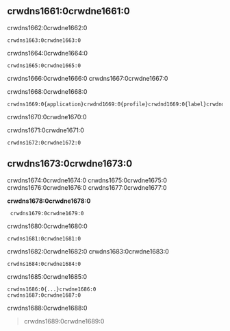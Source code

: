 ## crwdns1661:0crwdne1661:0

crwdns1662:0crwdne1662:0

    crwdns1663:0crwdne1663:0
    

crwdns1664:0crwdne1664:0

    crwdns1665:0crwdne1665:0
    

crwdns1666:0crwdne1666:0 crwdns1667:0crwdne1667:0

crwdns1668:0crwdne1668:0

    crwdns1669:0{application}crwdnd1669:0{profile}crwdnd1669:0{label}crwdnd1669:0{application}crwdnd1669:0{profile}crwdnd1669:0{label}crwdnd1669:0{application}crwdnd1669:0{profile}crwdnd1669:0{application}crwdnd1669:0{profile}crwdnd1669:0{label}crwdnd1669:0{application}crwdnd1669:0{profile}crwdne1669:0
    

crwdns1670:0crwdne1670:0

crwdns1671:0crwdne1671:0

    crwdns1672:0crwdne1672:0
    

## crwdns1673:0crwdne1673:0

crwdns1674:0crwdne1674:0 crwdns1675:0crwdne1675:0 crwdns1676:0crwdne1676:0 crwdns1677:0crwdne1677:0

**crwdns1678:0crwdne1678:0**

     crwdns1679:0crwdne1679:0
    

crwdns1680:0crwdne1680:0

    crwdns1681:0crwdne1681:0
    

crwdns1682:0crwdne1682:0 crwdns1683:0crwdne1683:0

    crwdns1684:0crwdne1684:0
    

crwdns1685:0crwdne1685:0

    crwdns1686:0{...}crwdne1686:0
    crwdns1687:0crwdne1687:0
    

crwdns1688:0crwdne1688:0

> crwdns1689:0crwdne1689:0